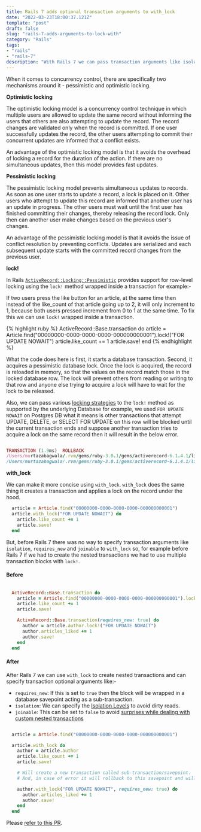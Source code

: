```yaml
---
title: Rails 7 adds optional transaction arguments to with_lock
date: "2022-03-23T18:00:37.121Z"
template: "post"
draft: false
slug: "rails-7-adds-arguments-to-lock-with"
category: "Rails"
tags:
- "rails"
- "rails-7"
description: "With Rails 7 we can pass transaction arguments like isolation, joinable, etc directly to with_lock."
---
```


When it comes to concurrency control, there are specifically two mechanisms 
around it - pessimistic 
and optimistic locking.

**Optimistic locking**

The optimistic locking model is a concurrency control technique in which 
multiple users are allowed to update the same record without informing the users 
that others are also attempting to update the record. 
The record changes are validated only when the record is committed. 
If one user successfully updates the record, 
the other users attempting to commit their concurrent updates are informed that a conflict exists.

An advantage of the optimistic locking model is that 
it avoids the overhead of locking a record for the duration of the action. 
If there are no simultaneous updates, 
then this model provides fast updates.

**Pessimistic locking**

The pessimistic locking model prevents simultaneous updates to records. 
As soon as one user starts to update a record, 
a lock is placed on it. 
Other users who attempt to update this record are informed 
that another user has an update in progress. 
The other users must wait until the first user has finished committing their changes, 
thereby releasing the record lock. 
Only then can another user make changes based on the previous user's changes.

An advantage of the pessimistic locking model is that 
it avoids the issue of conflict resolution by preventing conflicts. 
Updates are serialized 
and each subsequent update starts with 
the committed record changes from the previous user.

**lock!**

In Rails 
[`ActiveRecord::Locking::Pessimistic`](https://edgeapi.rubyonrails.org/classes/ActiveRecord/Locking/Pessimistic.html) 
provides support for row-level locking using the `lock!` method wrapped inside a transaction for example:- 

If two users press the like button for an article, 
at the same time then instead of the like_count of that article going up to 2, 
it will only increment to 1, because both users pressed increment 
from 0 to 1 at the same time. 
To fix this we can use `lock!` wrapped inside a transaction.

{% highlight ruby %}
  ActiveRecord::Base.transaction do
    article = Article.find("00000000-0000-0000-0000-000000000001").lock!("FOR UPDATE NOWAIT")
    article.like_count += 1
    article.save! 
  end
{% endhighlight %}

What the code does here is 
first, it starts a database transaction. 
Second, it acquires a pessimistic database lock. 
Once the lock is acquired, the record is reloaded in memory, 
so that the values on the record match those in the locked database row. 
The lock will prevent others from reading or writing to that row 
and anyone else trying to acquire a lock will have to wait for the lock to be released.

Also, we can pass various 
[locking strategies](https://www.postgresql.org/docs/9.1/sql-select.html#SQL-FOR-UPDATE-SHARE) 
to the `lock!` method as supported by the underlying Database 
for example, we used `FOR UPDATE NOWAIT` on Postgres DB 
what it means is other transactions that attempt UPDATE, DELETE, 
or SELECT FOR UPDATE on this row will be blocked 
until the current transaction ends 
and suppose another transaction tries to acquire a lock on the same record 
then it will result in the below error.

```ruby

TRANSACTION (1.9ms)  ROLLBACK
/Users/murtazabagwala/.rvm/gems/ruby-3.0.1/gems/activerecord-6.1.4.1/lib/active_record/connection_adapters/postgresql_adapter.rb:672:in `exec_params': PG::LockNotAvailable: ERROR:  could not obtain lock on row in relation "articles" (ActiveRecord::LockWaitTimeout)
/Users/murtazabagwala/.rvm/gems/ruby-3.0.1/gems/activerecord-6.1.4.1/lib/active_record/connection_adapters/postgresql_adapter.rb:672:in `exec_params': ERROR:  could not obtain lock on row in relation "articles" (PG::LockNotAvailable)

```


**with_lock**

We can make it more concise using `with_lock`. 
`with_lock` does the same thing it creates a transaction 
and applies a lock on the record under the hood.

```ruby
  article = Article.find("00000000-0000-0000-0000-000000000001")
  article.with_lock("FOR UPDATE NOWAIT") do
    article.like_count += 1
    article.save! 
  end
```

But, before Rails 7 
there was no way to specify transaction arguments like 
`isolation`, `requires_new` and `joinable` to `with_lock` 
so, for example before Rails 7 
if we had to create the nested transactions 
we had to use multiple transaction blocks with `lock!`.

#### Before 

```ruby

  ActiveRecord::Base.transaction do
    article = Article.find("00000000-0000-0000-0000-000000000001").lock!("FOR UPDATE NOWAIT")
    article.like_count += 1
    article.save! 

    ActiveRecord::Base.transaction(requires_new: true) do
      author = article.author.lock!("FOR UPDATE NOWAIT")
      author.articles_liked += 1
      author.save! 
    end
  end

```

#### After 

After Rails 7 we can use `with_lock` to create nested transactions 
and can specify transaction optional arguments like:-

- `requires_new`: If this is set to `true` then the block will be wrapped in a database savepoint acting as a sub-transaction.
- `isolation`: We can specify the [Isolation Levels](https://www.postgresql.org/docs/current/transaction-iso.html) to avoid dirty reads.
- `joinable`: This can be set to `false` to avoid [surprises while dealing with custom nested transactions](https://makandracards.com/makandra/42885-nested-activerecord-transaction-pitfalls)

```ruby

  article = Article.find("00000000-0000-0000-0000-000000000001")

  article.with_lock do
    author = article.author
    article.like_count += 1
    article.save! 

    # Will create a new transaction called sub-transaction/savepoint.
    # And, in case of error it will rollback to this savepoint and will not rollback parent transaction

    author.with_lock("FOR UPDATE NOWAIT", requires_new: true) do
      author.articles_liked += 1
      author.save! 
    end
  end

```
 
Please [refer to this PR](https://github.com/rails/rails/pull/43224).
